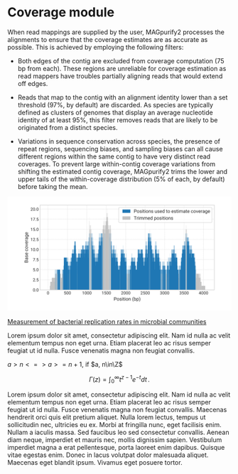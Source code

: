 # Coverage module

When read mappings are supplied by the user, MAGpurify2 processes the alignments to ensure that the coverage estimates are as accurate as possible. This is achieved by employing the following filters:

- Both edges of the contig are excluded from coverage computation (75 bp from each). These regions are unreliable for coverage estimation as read mappers have troubles partially aligning reads that would extend off edges.

- Reads that map to the contig with an alignment identity lower than a set threshold (97%, by default) are discarded. As species are typically defined as clusters of genomes that display an average nucleotide identity of at least 95%, this filter removes reads that are likely to be originated from a distinct species.

- Variations in sequence conservation across species, the presence of repeat regions, sequencing biases, and sampling biases can all cause different regions within the same contig to have very distinct read coverages. To prevent large within-contig coverage variations from shifting the estimated contig coverage, MAGpurify2 trims the lower and upper tails of the within-coverage distribution (5% of each, by default) before taking the mean.

![coverage-trimming](./figures/coverage-trimming.svg)

[Measurement of bacterial replication rates in microbial communities](https://www.nature.com/articles/nbt.3704)

Lorem ipsum dolor sit amet, consectetur adipiscing elit. Nam id nulla ac velit elementum tempus non eget urna. Etiam placerat leo ac risus semper feugiat ut id nulla. Fusce venenatis magna non feugiat convallis.

$a>n <=> a>=n+1$, if $a, n\in\Z$

$$
\Gamma(z) = \int_0^\infty t^{z-1}e^{-t}dt\,.
$$

Lorem ipsum dolor sit amet, consectetur adipiscing elit. Nam id nulla ac velit elementum tempus non eget urna. Etiam placerat leo ac risus semper feugiat ut id nulla. Fusce venenatis magna non feugiat convallis. Maecenas hendrerit orci quis elit pretium aliquet. Nulla lorem lectus, tempus ut sollicitudin nec, ultricies eu ex. Morbi at fringilla nunc, eget facilisis enim. Nullam a iaculis massa. Sed faucibus leo sed consectetur convallis. Aenean diam neque, imperdiet et mauris nec, mollis dignissim sapien. Vestibulum imperdiet magna a erat pellentesque, porta laoreet enim dapibus. Quisque vitae egestas enim. Donec in lacus volutpat dolor malesuada aliquet. Maecenas eget blandit ipsum. Vivamus eget posuere tortor.